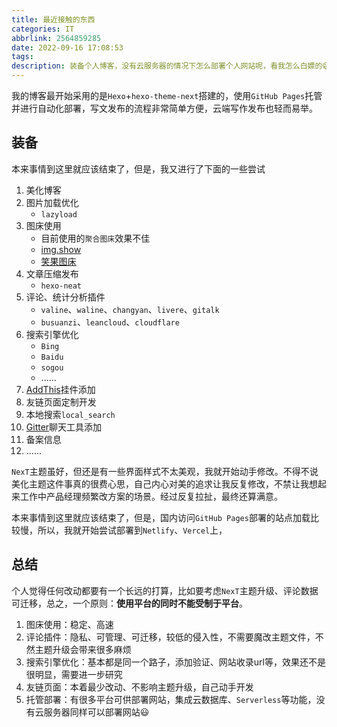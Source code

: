 ```yaml
---
title: 最近接触的东西
categories: IT
abbrlink: 2564859285
date: 2022-09-16 17:08:53
tags:
description: 装备个人博客，没有云服务器的情况下怎么部署个人网站呢，看我怎么白嫖的😄
---
```


我的博客最开始采用的是`Hexo`+`hexo-theme-next`搭建的，使用`GitHub Pages`托管并进行自动化部署，写文发布的流程非常简单方便，云端写作发布也轻而易举。

## 装备

本来事情到这里就应该结束了，但是，我又进行了下面的一些尝试

1. 美化博客
2. 图片加载优化
   - `lazyload`
3. 图床使用
   - 目前使用的`聚合图床`效果不佳
   - [img.show](https://img.show/)
   - [笑果图床](https://imagelol.com/)
4. 文章压缩发布
   - `hexo-neat`
5. 评论、统计分析插件
   - `valine`、`waline`、`changyan`、`livere`、`gitalk`
   - `busuanzi`、`leancloud`、`cloudflare`
6. 搜索引擎优化
   - `Bing`
   - `Baidu`
   - `sogou`
   - ......
7. [AddThis](https://www.addthis.com/)挂件添加
8. 友链页面定制开发
9. 本地搜索`local_search`
10. [Gitter](https://gitter.im/)聊天工具添加
11. 备案信息
12. ......


`NexT`主题虽好，但还是有一些界面样式不太美观，我就开始动手修改。不得不说美化主题这件事真的很费心思，自己内心对美的追求让我反复修改，不禁让我想起来工作中产品经理频繁改方案的场景。经过反复拉扯，最终还算满意。

本来事情到这里就应该结束了，但是，国内访问`GitHub Pages`部署的站点加载比较慢，所以，我就开始尝试部署到`Netlify`、`Vercel`上，

## 总结

个人觉得任何改动都要有一个长远的打算，比如要考虑`NexT`主题升级、评论数据可迁移，总之，一个原则：**使用平台的同时不能受制于平台**。

1. 图床使用：稳定、高速
2. 评论插件：隐私、可管理、可迁移，较低的侵入性，不需要魔改主题文件，不然主题升级会带来很多麻烦
3. 搜索引擎优化：基本都是同一个路子，添加验证、网站收录url等，效果还不是很明显，需要进一步研究
4. 友链页面：本着最少改动、不影响主题升级，自己动手开发
5. 托管部署：有很多平台可供部署网站，集成云数据库、`Serverless`等功能，没有云服务器同样可以部署网站😃
